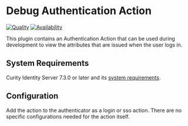 # Debug Authentication Action

[![Quality](https://img.shields.io/badge/quality-production-green)](https://curity.io/resources/code-examples/status/)
[![Availability](https://img.shields.io/badge/availability-binary-blue)](https://curity.io/resources/code-examples/status/)


This plugin contains an Authentication Action that can be used during development to view the attributes that are issued when the user logs in.

## System Requirements

Curity Identity Server 7.3.0 or later and its [system requirements](https://developer.curity.io/docs/latest/system-admin-guide/system-requirements.html).

## Configuration

Add the action to the authenticator as a login or sso action. There are no specific configurations needed for the action itself.


